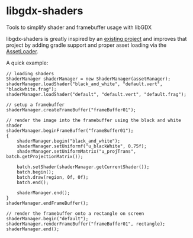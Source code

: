 # libgdx-shaders
Tools to simplify shader and framebuffer usage with libGDX

libgdx-shaders is greatly inspired by an [existing project](https://bitbucket.org/Thotep/gdx-shaders/wiki/Home) and improves that project by adding gradle support and proper asset loading via the [AssetLoader](https://github.com/libgdx/libgdx/blob/955bbe62a099fcf41871fa1f504a3fa63e141fad/gdx/src/com/badlogic/gdx/assets/AssetManager.java).

A quick example:

    // loading shaders
    ShaderManager shaderManager = new ShaderManager(assetManager);
    shaderManager.loadShader("black_and_white", "default.vert", "blackwhite.frag");
    shaderManager.loadShader("default", "default.vert", "default.frag");
    
    // setup a framebuffer
    shaderManager.createFrameBuffer("frameBuffer01");
    
    // render the image into the framebuffer using the black and white shader
    shaderManager.beginFrameBuffer("frameBuffer01");
    {
        shaderManager.begin("black_and_white");
        shaderManager.setUniformf("u_blackWhite", 0.75f);
        shaderManager.setUniformMatrix("u_projTrans", batch.getProjectionMatrix());
    
        batch.setShader(shaderManager.getCurrentShader());
        batch.begin();
        batch.draw(region, 0f, 0f);
        batch.end();
    
        shaderManager.end();
    }
    shaderManager.endFrameBuffer();
    
    // render the framebuffer onto a rectangle on screen
    shaderManager.begin("default");
    shaderManager.renderFrameBuffer("frameBuffer01", rectangle);
    shaderManager.end();
